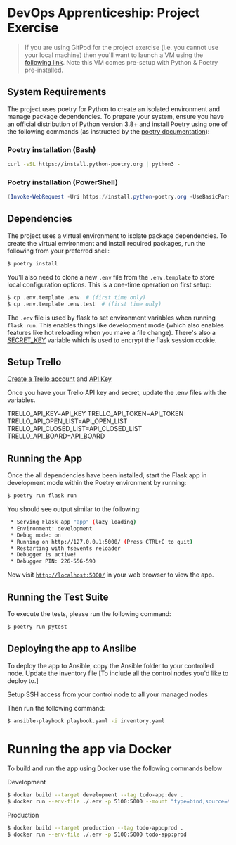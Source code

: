 # DevOps Apprenticeship: Project Exercise

> If you are using GitPod for the project exercise (i.e. you cannot use your local machine) then you'll want to launch a VM using the [following link](https://gitpod.io/#https://github.com/CorndelWithSoftwire/DevOps-Course-Starter). Note this VM comes pre-setup with Python & Poetry pre-installed.

## System Requirements

The project uses poetry for Python to create an isolated environment and manage package dependencies. To prepare your system, ensure you have an official distribution of Python version 3.8+ and install Poetry using one of the following commands (as instructed by the [poetry documentation](https://python-poetry.org/docs/#system-requirements)):

### Poetry installation (Bash)

```bash
curl -sSL https://install.python-poetry.org | python3 -
```

### Poetry installation (PowerShell)

```powershell
(Invoke-WebRequest -Uri https://install.python-poetry.org -UseBasicParsing).Content | py -
```

## Dependencies

The project uses a virtual environment to isolate package dependencies. To create the virtual environment and install required packages, run the following from your preferred shell:

```bash
$ poetry install
```

You'll also need to clone a new `.env` file from the `.env.template` to store local configuration options. This is a one-time operation on first setup:

```bash
$ cp .env.template .env  # (first time only)
$ cp .env.template .env.test  # (first time only)
```

The `.env` file is used by flask to set environment variables when running `flask run`. This enables things like development mode (which also enables features like hot reloading when you make a file change). There's also a [SECRET_KEY](https://flask.palletsprojects.com/en/1.1.x/config/#SECRET_KEY) variable which is used to encrypt the flask session cookie.

## Setup Trello

<a href="https://trello.com/signup" target="NEW_WINDOW">Create a Trello account</a> and <a href="https://developer.atlassian.com/cloud/trello/guides/rest-api/api-introduction/#managing-your-api-key">API Key</a>

Once you have your Trello API key and secret, update the .env files with the variables.

TRELLO_API_KEY=API_KEY
TRELLO_API_TOKEN=API_TOKEN
TRELLO_API_OPEN_LIST=API_OPEN_LIST
TRELLO_API_CLOSED_LIST=API_CLOSED_LIST
TRELLO_API_BOARD=API_BOARD



## Running the App

Once the all dependencies have been installed, start the Flask app in development mode within the Poetry environment by running:
```bash
$ poetry run flask run
```

You should see output similar to the following:
```bash
 * Serving Flask app "app" (lazy loading)
 * Environment: development
 * Debug mode: on
 * Running on http://127.0.0.1:5000/ (Press CTRL+C to quit)
 * Restarting with fsevents reloader
 * Debugger is active!
 * Debugger PIN: 226-556-590
```
Now visit [`http://localhost:5000/`](http://localhost:5000/) in your web browser to view the app.


## Running the Test Suite
To execute the tests, please run the following command:
```bash
$ poetry run pytest
```

## Deploying the app to Ansilbe
To deploy the app to Ansible, copy the Ansible folder to your controlled node.
Update the inventory file [To include all the control nodes you'd like to deploy to.]

Setup SSH access from your control node to all your managed nodes

Then run the following command:
```bash
$ ansible-playbook playbook.yaml -i inventory.yaml
```

# Running the app via Docker
To build and run the app using Docker use the following commands below

Development
```bash
$ docker build --target development --tag todo-app:dev .
$ docker run --env-file ./.env -p 5100:5000 --mount "type=bind,source=$(pwd)/todo_app,target=/app/todo_app" todo-app:dev
```

Production
```bash
$ docker build --target production --tag todo-app:prod .
$ docker run --env-file ./.env -p 5100:5000 todo-app:prod
```

